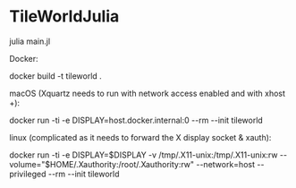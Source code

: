 # TileWorldJulia

julia main.jl

Docker:

docker build -t tileworld .

macOS (Xquartz needs to run with network access enabled and with xhost +):

docker run -ti -e DISPLAY=host.docker.internal:0 --rm --init tileworld

linux (complicated as it needs to forward the X display socket & xauth):

docker run -ti -e DISPLAY=$DISPLAY -v /tmp/.X11-unix:/tmp/.X11-unix:rw --volume="$HOME/.Xauthority:/root/.Xauthority:rw" --network=host --privileged --rm --init tileworld
